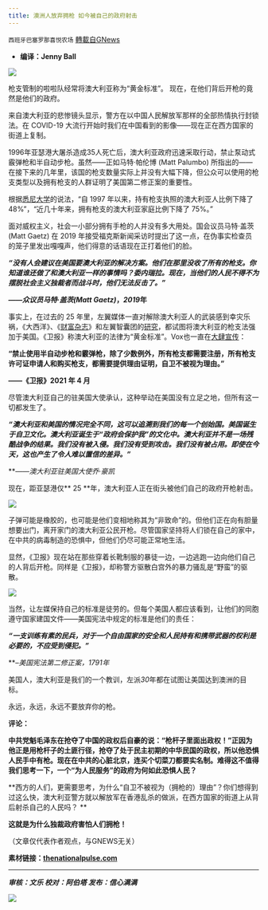 ```yaml
---
title: 澳洲人放弃拥枪 如今被自己的政府射击
---
```

`西班牙巴塞罗那喜悦农场` [轉載自GNews](https://gnews.org/zh-hans/1549566/)

- **编译：Jenny Ball**


![](https://assets.gnews.org/wp-content/uploads/2021/09/tempsnip101.png)

枪支管制的啦啦队经常将澳大利亚称为“黄金标准”。 现在，在他们背后开枪的竟然是他们的政府。

来自澳大利亚的悲惨镜头显示，警方在以中国人民解放军那样的全部热情执行封锁法。在 COVID-19 大流行开始时我们在中国看到的影像——现在正在西方国家的街道上复制。

1996年亚瑟港大屠杀造成35人死亡后，澳大利亚政府迅速采取行动，禁止泵动式霰弹枪和半自动步枪。虽然——正如马特·帕伦博 (Matt Palumbo) 所指出的——在接下来的几年里，该国的枪支数量实际上并没有大幅下降，但公众可以使用的枪支类型以及拥有枪支的人群证明了美国第二修正案的重要性。

根据[悉尼大学](https://www.sydney.edu.au/news-opinion/news/2021/04/28/new-gun-ownership-figures-revealed-25-years-on-from-port-arthur.html)的说法，“自 1997 年以来，持有枪支执照的澳大利亚人比例下降了 48%”，“近几十年来，拥有枪支的澳大利亚家庭比例下降了 75%。”

面对威权主义，社会一小部分拥有手枪的人并没有多大用处。国会议员马特·盖茨 (Matt Gaetz) 在 2019 年接受福克斯新闻采访时提出了这一点，在伪事实检查员的笼子里发出嘎嘎声，他们得意的话语现在正打着他们的脸。

***“*没有人会建议在美国要澳大利亚的解决方案。他们在那里没收了所有的枪支。你知道谁还做了和澳大利亚一样的事情吗？委内瑞拉。现在，当他们的人民不得不为摆脱社会主义独裁者而战斗时，他们无法反击了。*”***

***——*众议员马特*·*盖茨*(Matt Gaetz)*，*2019*年**

事实上，在过去的 25 年里，左翼媒体一直对解除澳大利亚人的武装感到幸灾乐祸，《大西洋》、《[财富杂志](https://fortune.com/2018/02/20/australia-gun-control-success/)》和左翼智囊团的[研究](https://www.ussc.edu.au/analysis/explainer-america-australia-gun-control)，都试图将澳大利亚的枪支法强加于美国。《卫报》称澳大利亚的法律为“黄金标准”。Vox也一直在[大肆宣传](https://www.vox.com/2015/8/27/9212725/australia-buyback)：

**“禁止使用半自动步枪和霰弹枪，除了少数例外，所有枪支都需要注册，所有枪支许可证申请人和购买枪支，都需要提供理由证明，自卫不被视为理由。”**

**——《卫报》2021 年 4 月**

尽管澳大利亚自己的驻美国大使承认，这种举动在美国没有立足之地，但所有这一切都发生了。

***“*澳大利亚和美国的情况完全不同，这可以追溯到我们的每一个创始国。美国诞生于自卫文化。澳大利亚诞生于*“*政府会保护我*”*的文化中。澳大利亚并不是一场残酷战争的结果。我们没有被入侵。我们没有受到攻击。我们没有被占用。即使在今天，这也产生了令人难以置信的差异。*”***

***——*澳大利亚驻美国大使乔·豪凯**

现在，距亚瑟港仅** 25 **年，澳大利亚人正在街头被他们自己的政府开枪射击。

![](https://assets.gnews.org/wp-content/uploads/2021/09/unnamed-2021-09-23T111531.421.png)

子弹可能是橡胶的，也可能是他们变相地称其为“非致命”的。但他们正在向有胆量想要出门，离开家门的澳大利亚公民开枪。尽管国家坚持将人们锁在自己的家中，在中共的病毒制造的恐惧中，但他们仍尽可能正常地生活。

显然，《卫报》现在站在那些穿着长靴制服的暴徒一边，一边逃跑一边向他们自己的人背后开枪。同样是《卫报》，却称警方驱散白宫外的暴力骚乱是“野蛮”的驱散。

![](https://assets.gnews.org/wp-content/uploads/2021/09/unnamed-2021-09-23T111624.484.png)

当然，让左媒保持自己的标准是徒劳的。但每个美国人都应该看到，让他们的同胞遵守国家建国文件——美国宪法中规定的标准是他们的责任：

***“*一支训练有素的民兵，对于一个自由国家的安全和人民持有和携带武器的权利是必要的，不应受到侵犯。*”***

***–*美国宪法第二修正案，*1791*年**

美国人，澳大利亚是我们的一个教训，左派*30*年都在试图让美国达到澳洲的目标。

永远，永远，永远不要放弃你的枪。

**评论：**

**中共党魁毛泽东在抢夺了中国的政权后自豪的说：“枪杆子里面出政权！”正因为他正是用枪杆子的土匪行径，抢夺了处于民主初期的中华民国的政权，所以他恐惧人民手中有枪。现在在中共的心脏北京，连买个切菜刀都要实名制。难得这不值得我们思考一下，一个“为人民服务”的政府为何如此恐惧人民？**

**西方的人们，更需要思考，为什么“自卫不被视为（拥枪的）理由”？你们想得到过这么快，澳大利亚警方就以解放军在香港乱杀的做派，在西方国家的街道上从背后射杀自己的人民吗？ **

**这就是为什么独裁政府害怕人们拥枪！**

（文章仅代表作者观点，与GNEWS无关）

**素材链接：[thenationalpulse.com](https://thenationalpulse.com/analysis/the-left-cheered-when-australians-gave-up-their-guns-now-theyre-being-shot-by-their-own-government-in-the-streets/)**

* * *

***审核：文乐
校对：阿伯塔
发布：信心满满***

![](https://assets.gnews.org/wp-content/uploads/2021/09/GNEWS_CH..jpeg)
